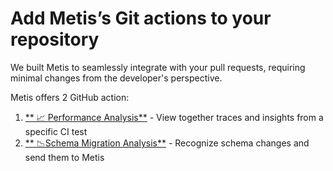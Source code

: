 # Add Metis’s Git actions to your repository

We built Metis to seamlessly integrate with your pull requests, requiring minimal changes from the developer's perspective.

Metis offers 2 GitHub action:

1. [** 📈 Performance Analysis**](Performance%20Analysis.md) - View together traces and insights from a specific CI test
2. [** 📉Schema Migration Analysis**](Schema%20Migration%20Analysis.md) - Recognize schema changes and send them to Metis
